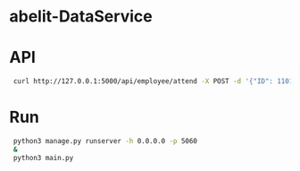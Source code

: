 # abelit-DataService

# API
```bash
 curl http://127.0.0.1:5000/api/employee/attend -X POST -d '{"ID": 110142, "Name": "陈英", "TP": 36.51, "Time": "2020-04-08"}' --header "Content-Type: application/json"
```

# Run
```bash
 python3 manage.py runserver -h 0.0.0.0 -p 5060
 & 
 python3 main.py
```